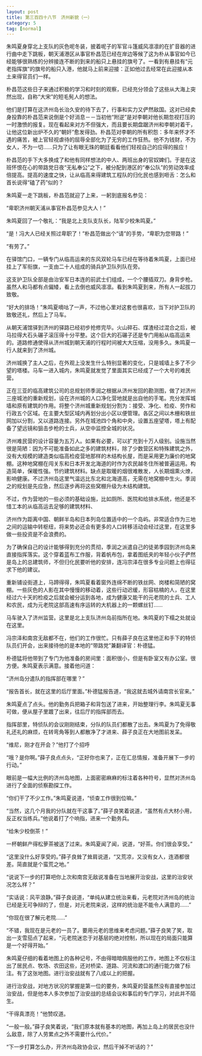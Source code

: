 ```yaml
---
layout: post
title: 第三百四十八节　济州新貌（一）
category: 5
tag: [normal]
---
```


朱鸣夏身穿北上支队的灰色呢冬装，披着呢子的军官斗篷威风凛凛的在扩音器的进行曲中走下跳板，朝天浦港区从事官朴昌范已经在岸边等候了这为朴从事官如今已经能够很熟练的分辨接连不断的到来的船只上悬挂的旗号了。一看到有悬挂有“元老指挥旗”的旗号的船只入港，他就马上前来迎接：正如他过去经常在此迎接从本土来得官员们一样。

朴昌范这些日子来通过积极的学习和时刻的观察，已经充分领会了这些从大海上突然出现，自称“大宋”的短毛髡人的想法。

他们是打算在这济州岛长治久安的待下去了，行事和实力又俨然敌国。这对已经卖身投靠的朴昌范来说倒是个好消息－－当初他“附逆”是对李朝对他长期忽视打压的一时激愤的报复。现在看起来对方不但强大，而且要长期盘踞济州和李朝对着干，让他这位新出炉不久的“朝奸”愈发得劲。朴昌范对李朝的所有积怨：多年来怀才不遇的痛苦，被上官轻视虐待的屈辱全部化为了无穷的工作狂热。他不为钱财，不为女人，不为一切……只为了让有眼无珠的朝廷看看他们轻视自己的应得的报应！

朴昌范的手下大多换成了和他有同样想法的中人、两班出身的官奴婢们。于是在这班怀恨在心的带路党日夜“无私奉公”之下，被分配到港区的“奉公队”的劳动效率成倍提高。提高的速度之快，让从临高来得建筑工程队的归化民也感到咂舌：怎么和首长说得“磕了药”似的？

朱鸣夏一走下跳板，朴昌范就迎了上来，一躬到底报名参见：

“卑职济州朝天浦从事官朴昌范参见大人！”

朱鸣夏回了一个敬礼：“我是北上支队支队长，陆军少校朱鸣夏。”

“是！冯大人已经关照过卑职了！”朴昌范做出个“请”的手势，“卑职为您带路！”

“有劳了。”

在驿馆门口，一辆专门从临高运来的东风双轮马车已经在等待着朱鸣夏，上面已经挂上了军衔旗，一支由二十人组成的骑兵护卫队列队在旁。

这支护卫队全部是由治安军日本连的前武士们组成，一个个腰插双刀。身背步枪。虽然人和马都有点偏矮，看上去倒也威风凛凛。看到朱鸣夏到来，所有人一起拔刀致敬。

“好大的排场！”朱鸣夏嘀咕了一声，不过他心里对这套也很喜欢，当下对护卫队的致敬还礼，然后上了马车。

从朝天浦馆驿到济州的驿路已经初步抢修完毕。火山碎石、煤渣经过混合之后，被马拉得大石头碾子滚压得十分平整。这个巨大的石碾子还是专门用船从临高运来的。道路修通使得从济州城到朝天浦的行程时间被大大压缩，没用多久。朱鸣夏一行人就来到了济州城。

济州城换了主人之后，在外观上没发生什么特别显著的变化，只是城墙上多了不少望的塔楼。马车一进入城内，朱鸣夏就发觉了里面其实已经成了一个大号的难民营。

正在三亚的临高建筑公司的总规划师季润之根据从济州发回的勘测图，做了对济州三座城池的重新规划，设在济州城的人口净化营地就是出自他的手笔。充分发挥城墙和原有建筑的作用。将整个济州城重新规划分割为：接受、净化、检疫、劳作和行政五个区域。在主要大型区域内再划分出小区以便管理。各区之间以木栅和铁丝网加以分割，又以道路连接。另外在城池四个角和中央，设置五座望塔，塔上有配备了望远镜和狙击步枪的士兵，从空中监控全城的状况。

济州难民营的设计容量为五万人。如果有必要，可以扩充到十万人级别。设施当然很是简陋：因为不可能准备如此之多的建筑材料，除了少数营区和特殊建筑之外，没有大规模的建造类似临高检疫营地那样的木结构长屋，而是采用更为廉价的地窝棚。这种地窝棚在闯关东和日本开发北海道的时作为农民越冬住所被普遍运用。构造简单，保暖性强。节约建筑材料。缺点是取暖的烟很难散发，人长期烟熏火燎，影响健康。不过济州岛这里气温远比东北和北海道高，无需在地窝棚中生火。季润之的规划是先应急，然后逐步再将这些窝棚升级为木结构建筑。

不过，作为营地的一些必须的基础设施，比如厕所、医院和给排水系统，他还是不惜工本的从临高运去足够的建筑材料、

济州作为距离中国、朝鲜半岛和日本列岛位置适中的一个岛屿。非常适合作为三地之间的运输中转枢纽，将来势必还会有更多的人口转移活动会经过这里，在这里多做一些投资是不会浪费的。

为了确保自己的设计能够得到充分的贯彻，季润之派遣自己的徒弟季园到济州岛来直接指挥落实。这个穿着蓝布工作服，背着帆布包，拿着图纸夹的年轻小伙子俨然是岛上的总建筑师，不但归化民要听他的安排，连冯宗泽在很多专业问题上也得征求下他的建议。

重新铺设街道上，马蹄得得，朱鸣夏看着窗外连绵不断的铁丝网、岗楼和简陋的窝棚。一些灰色的人影在其中慢慢的移动着，这些行动迟缓，形容枯槁的人，在这里经过六十天的检疫之后就会被分运到各地，成为健康又能干的元老院的士兵、工人和农民，成为元老院这部高速有序运转的大机器上的一颗螺丝钉……

马车驶入了济州监营。这里是北上支队济州岛前指所在地。朱鸣夏的下榻之处就设在这里。

冯宗泽和南宫无敌都不在，他们的工作很忙。只有薛子良在这里他正和手下的特侦队员们开会，出来接待他的是本地的“带路党”兼翻译官：朴德猛。

朴德猛将他带到了专门为他准备的房间里：面积很小，但是有卧室又有办公室。很方便。朱鸣夏表示满意。接着他问道：

“济州岛分遣队的指挥部在哪里？”

“报告首长，就在这里的后厅里面。”朴德猛报告道，“我这就去城外请南宫长官来。”

朱鸣夏点了点头。他的勤务兵把箱子和背包送了进来，开始整理行李。朱鸣夏无事可做，便从屋子里踱了出来，往后厅的指挥部而去。

指挥部里，特侦队的会议刚刚结束，分队的队员们都散了出去。朱鸣夏为了免得敬礼还礼的麻烦，在转弯角等到人都散净了才进来、薛子良正在大地图前发呆。

“维尼，刚才在开会？”他打了个招呼

“哦？是你啊。”薛子良点点头，“正好你也来了，正在汇总情报，准备开展下一步的行动。”

眼前是一幅大比例的济州岛地图，上面密密麻麻的标注着各种符号，显然对济州岛进行了全面的侦察勘探工作。

“你们干了不少工作。”朱鸣夏说道，“侦查工作很到位嘛。”

“当然，这几个月我的分队就在干这事了。”薛子良笑着说道，“虽然有点大材小用，反正权当练兵。”他说着打了个响指，进来一个勤务兵。

“给朱少校倒茶！”

一杯朝鲜产得松萝茶被送了过来。朱鸣夏闻了闻，说道，“好茶。你们很会享受。”

“这里没什么好享受的。”薛子良耸了耸肩说道，“又荒凉，又没有女人，连酒都很差。简直就是个蛮荒之地。”

“说说下一步的打算吧你上次和南宫无敌说准备在当地展开治安战，这里的治安状况怎么样？”

“实话说：风平浪静。”薛子良说道，“单纯从建立统治来看，元老院对济州岛的统治已经是无可争辩的了，但是，对元老院来说，这样的统治是不能令人满意的……”

“你现在很了解元老院……”

“不错，我现在是元老的一员了。要用元老的思维来考虑问题。”薛子良笑了笑，取出一支雪茄点了起来，“元老院迷恋于对基层的绝对控制，所以现在的局面只能算是一个好得开始。”

朱鸣夏仔细的看着地图上的各种记号，不由得暗暗佩服他的工作，地图上不仅标注出了居民点、牧场、农田这些，还对桥梁、道路、河流和渡口的通行能力做了标注。有了这张地图。进行治安战就有了八成以上的把握。

进行治安战，对地方状况的掌握是第一位的要务，朱鸣夏的营虽然没有直接参加过治安战，但是他本人多次参加了治安战的总结会议和事后的专门学习，对此并不陌生。

“干得真漂亮！”他赞叹道。

“一般一般。”薛子良笑着说，“我们原本就有基本的地图，再加上岛上的居民也没什么敌意，除了人劳累点之外不需要什么代价。”

“下一步打算怎么办，开济州岛政协会议，然后干掉不听话的？”